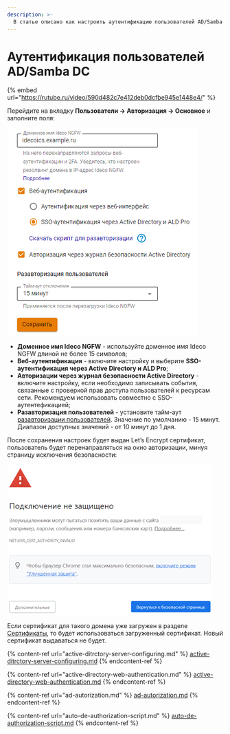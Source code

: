 ```yaml
---
description: >-
  В статье описано как настроить аутентификацию пользователей AD/Samba DC в Ideco NGFW.
---
```


# Аутентификация пользователей AD/Samba DC

{% embed url="https://rutube.ru/video/590d482c7e412deb0dcfbe945e1448e4/" %}
<!-- [Ссылка на видеоинструкцию по настройке аутентификации пользователей Active Directory c  Ideco NGFW (https://rutube.ru/video/590d482c7e412deb0dcfbe945e1448e4/) -->

Перейдите на вкладку **Пользователи -> Авторизация -> Основное** и заполните поля: 

![](/.gitbook/assets/authorization9.png)

* **Доменное имя Ideco NGFW** - используйте доменное имя Ideco NGFW длиной не более 15 символов;
* **Веб-аутентификация** - включите настройку и выберите **SSO-аутентификация через Active Directory и ALD Pro**;
* **Авторизации через журнал безопасности Active Directory** - включите настройку, если необходимо записывать события, связанные с проверкой прав доступа пользователей к ресурсам сети. Рекомендуем использовать совместно с SSO-аутентефикацией;
* **Разавторизация пользователей** - установите тайм-аут [разавторизации пользователей](settings\users\active-directory\auto-de-authorization-script.md). Значение по умолчанию - 15 минут. Диапазон доступных значений - от 10 минут до 1 дня.

После сохранения настроек будет выдан Let’s Encrypt сертификат, пользователь будет перенаправляться на окно авторизации, минуя страницу исключения безопасности:

![](/.gitbook/assets/web-autorization2.png)

Если сертификат для такого домена уже загружен в разделе [Сертификаты](/settings/services/certificates/), то будет использоваться загруженный сертификат. Новый сертификат выдаваться не будет.

{% content-ref url="active-ditrctory-server-configuring.md" %}
[active-ditrctory-server-configuring.md](active-ditrctory-server-configuring.md)
{% endcontent-ref %}

{% content-ref url="active-directory-web-authentication.md" %}
[active-directory-web-authentication.md](active-directory-web-authentication.md)
{% endcontent-ref %}

{% content-ref url="ad-autorization.md" %}
[ad-autorization.md](ad-autorization.md)
{% endcontent-ref %}

{% content-ref url="auto-de-authorization-script.md" %}
[auto-de-authorization-script.md](auto-de-authorization-script.md)
{% endcontent-ref %}
